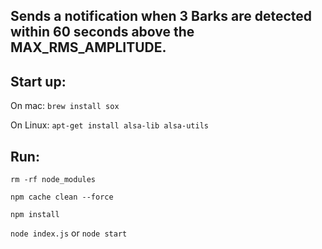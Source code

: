 ## Sends a notification when 3 Barks are detected within 60 seconds above the MAX_RMS_AMPLITUDE.


## Start up:


On mac:
`brew install sox`

On Linux:
`apt-get install alsa-lib alsa-utils`

## Run:
`rm -rf node_modules`

`npm cache clean --force`

`npm install`

`node index.js` or `node start`